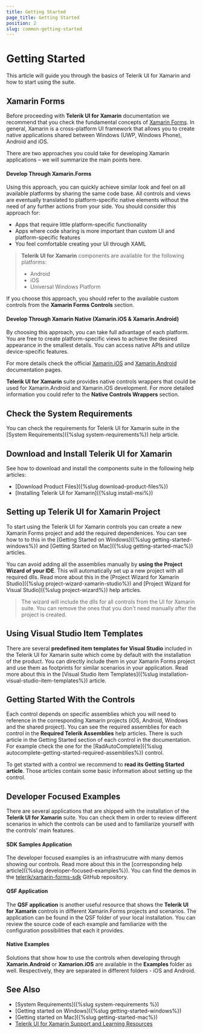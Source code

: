 ```yaml
---
title: Getting Started
page_title: Getting Started
position: 2
slug: common-getting-started
---
```


# Getting Started

This article will guide you through the basics of Telerik UI for Xamarin and how to start using the suite.

## Xamarin Forms

Before proceeding with **Telerik UI for Xamarin** documentation we recommend that you check the fundamental concepts of [Xamarin Forms](https://developer.xamarin.com/guides/xamarin-forms/). In general, Xamarin is a cross-platform UI framework that allows you to create native applications shared between Windows (UWP, Windows Phone), Android and iOS.

There are two approaches you could take for developing Xamarin applications – we will summarize the main points here.

#### Develop Through Xamarin.Forms

Using this approach, you can quickly achieve similar look and feel on all available platforms by sharing the same code base. All controls and views are eventually translated to platform-specific native elements without the need of any further actions from your side. You should consider this approach for:

* Apps that require little platform-specific functionality
* Apps where code sharing is more important than custom UI and platform-specific features
* You feel comfortable creating your UI through XAML

> **Telerik UI for Xamarin** components are available for the following platforms:
>
> - Android
> - iOS
> - Universal Windows Platform

If you choose this approach, you should refer to the available custom controls from the **Xamarin Forms Controls** section.

#### Develop Through Xamarin Native (Xamarin.iOS & Xamarin.Android)

By choosing this approach, you can take full advantage of each platform. You are free to create platform-specific views to achieve the desired appearance in the smallest details. You can access native APIs and utilize device-specific features.  

For more details check the official [Xamarin.iOS](https://developer.xamarin.com/guides/ios/getting_started) and [Xamarin.Android](https://developer.xamarin.com/guides/android/getting_started) documentation pages.

**Telerik UI for Xamarin** suite provides native controls wrappers that could be used for Xamarin.Android and Xamarin.iOS development. For more detailed information you could refer to the **Native Controls Wrappers** section.

## Check the System Requirements

You can check the requirements for Telerik UI for Xamarin suite in the [System Requirements]({%slug system-requirements%}) help article.

## Download and Install Telerik UI for Xamarin

See how to download and install the components suite in the following help articles:

* [Download Product Files]({%slug download-product-files%})
* [Installing Telerik UI for Xamarin]({%slug install-msi%})

## Setting up Telerik UI for Xamarin Project

To start using the Telerik UI for Xamarin controls you can create a new Xamarin Forms project and add the required dependenices. You can see how to to this in the [Getting Started on Windows]({%slug getting-started-windows%}) and [Getting Started on Mac]({%slug getting-started-mac%}) articles.

You can avoid adding all the assemblies manually by **using the Project Wizard of your IDE**. This will automatically set up a new project with all required dlls. Read more about this in the [Project Wizard for Xamarin Studio]({%slug project-wizard-xamarin-studio%}) and [Project Wizard for Visual Studio]({%slug project-wizard%}) help articles. 

> The wizard will include the dlls for all controls from the UI for Xamarin suite. You can remove the ones that you don't need manually after the project is created.

## Using Visual Studio Item Templates

There are several __predefined item templates for Visual Studio__ included in the Telerik UI for Xamarin suite which come by default with the installation of the product. You can directly include them in your Xamarin Forms project and use them as footprints for similar scenarios in your application. Read more about this in the [Visual Studio Item Templates]({%slug installation-visual-studio-item-templates%}) article.

## Getting Started With the Controls

Each control depends on specific assemblies which you will need to reference in the corresponding Xamarin projects (iOS, Android, Windows and the shared project). You can see the required assemblies for each control in the **Required Telerik Assemblies** help articles. There is such article in the Getting Started section of each control in the documentation. For example check the one for the [RadAutoComplete]({%slug autocomplete-getting-started-required-assemblies%}) control.

To get started with a control we recommend to **read its Getting Started article**. Those articles contain some basic information about setting up the control.

## Developer Focused Examples

There are several applications that are shipped with the installation of the **Telerik UI for Xamarin** suite. You can check them in order to review different scenarios in which the controls can be used and to familiarize yourself with the controls' main features. 

#### SDK Samples Application

The developer focused examples is an infrastrucutre with many demos showing our controls. Read more about this in the [corresponding help article]({%slug developer-focused-examples%}). You can find the demos in the [telerik/xamarin-forms-sdk](https://github.com/telerik/xamarin-forms-sdk) GitHub repository.

#### QSF Application

The **QSF application** is another useful resource that shows the **Telerik UI for Xamarin** controls in different Xamarin.Forms projects and scenarios. The application can be found in the QSF folder of your local installation. You can review the source code of each example and familiarize with the configuration possibilities that each it provides.

#### Native Examples

Solutions that show how to use the controls when developing through **Xamarin.Android** or **Xamarion.iOS** are available in the **Examples** folder as well. Respectively, they are separated in different folders - iOS and Android.

## See Also

- [System Requirements]({%slug system-requirements %})
- [Getting started on Windows]({%slug getting-started-windows%})
- [Getting started on Mac]({%slug getting-started-mac%})
- [Telerik UI for Xamarin Support and Learning Resources](http://www.telerik.com/support/xamarin-ui)
